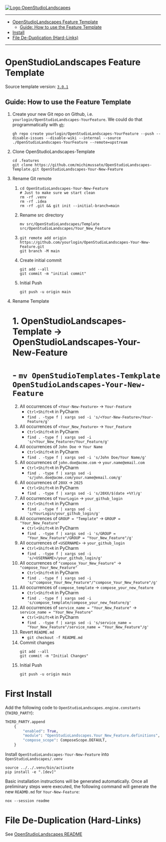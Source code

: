 [![ Logo OpenStudioLandscapes ](https://github.com/michimussato/OpenStudioLandscapes/raw/main/_images/logo128.png)](https://github.com/michimussato/OpenStudioLandscapes)

---

<!-- TOC -->
* [OpenStudioLandscapes Feature Template](#openstudiolandscapes-feature-template)
  * [Guide: How to use the Feature Template](#guide-how-to-use-the-feature-template)
* [Install](#install)
* [File De-Duplication (Hard-Links)](#file-de-duplication-hard-links)
<!-- TOC -->

---

# OpenStudioLandscapes Feature Template

Source template version: [`3.0.1`](https://github.com/michimussato/OpenStudioLandscapes-Template/tree/3.0.1)

## Guide: How to use the Feature Template

1. Create your new Git repo on Github, 
   i.e. `yourlogin/OpenStudioLandscapes-YourFeature`.
   We could do that programmatically with [`gh`](https://cli.github.com/manual/gh_api):
   ```shell
   gh repo create yourlogin/OpenStudioLandscapes-YourFeature --push --disable-issues --disable-wiki --internal --source ./OpenStudioLandscapes-YourFeature --remote=upstream
   ```
2. Clone OpenStudioLandscapes-Template
   ```shell
   cd .features
   git clone https://github.com/michimussato/OpenStudioLandscapes-Template.git OpenStudioLandscapes-Your-New-Feature
   ```
3. Rename Git remote
   1. ```shell
      cd OpenStudioLandscapes-Your-New-Feature
      # Just to make sure we start clean
      rm -rf .venv
      rm -rf .idea
      rm -rf .git && git init --initial-branch=main
      ```
   2. Rename src directory
      ```shell
      mv src/OpenStudioLandscapes/Template src/OpenStudioLandscapes/Your_New_Feature
      ```
   3. ```shell
      git remote add origin https://github.com/yourlogin/OpenStudioLandscapes-Your-New-Feature.git
      git branch -M main
      ```
   4. Create initial commit
      ```shell
      git add --all
      git commit -m "initial commit"
      ```
   5. Initial Push
      ```shell
      git push -u origin main
      ```
4. Rename Template
   # 1. OpenStudioLandscapes-Template -> OpenStudioLandscapes-Your-New-Feature
   #    - `mv OpenStudioTemplates-Temkplate OpenStudioLandscapes-Your-New-Feature`
   2. All occurrences of `<Your-New-Feature>` -> `Your-Feature`
      - `Ctrl+Shift+R` in PyCharm
      - `find . -type f | xargs sed -i 's/<Your-New-Feature>/Your-Feature/g'`
   3. All occurrences of `<Your_New_Feature>` -> `Your_Feature`
      - `Ctrl+Shift+R` in PyCharm
      - `find . -type f | xargs sed -i 's/<Your_New_Feature>/Your_Feature/g'`
   4. All occurrences of `John Doe` -> `Your Name`
      - `Ctrl+Shift+R` in PyCharm
      - `find . -type f | xargs sed -i 's/John Doe/Your Name/g'`
   5. All occurrences of `john.doe@acme.com` -> `your.name@email.com`
      - `Ctrl+Shift+R` in PyCharm
      - `find . -type f | xargs sed -i 's/john.doe@acme.com/your.name@email.com/g'`
   6. All occurrences of `20XX` -> `2025`
      - `Ctrl+Shift+R` in PyCharm
      - `find . -type f | xargs sed -i 's/20XX/$(date +%Y)/g'`
   7. All occurrences of `YourLogin` -> `your_github_login`
      - `Ctrl+Shift+R` in PyCharm
      - `find . -type f | xargs sed -i 's/YourLogin/your_github_login/g'`
   8. All occurrences of `GROUP = "Template"` -> `GROUP = "Your_New_Feature"`
      - `Ctrl+Shift+R` in PyCharm
      - `find . -type f | xargs sed -i 's/GROUP = "Your_New_Feature"/GROUP = "Your_New_Feature"/g'`
   9. All occurrences of `<USERNAME>` -> `your_github_login`
      - `Ctrl+Shift+R` in PyCharm
      - `find . -type f | xargs sed -i 's/<USERNAME>/your_github_login/g'`
   10. All occurrences of `"compose_Your_New_Feature"` -> `"compose_Your_New_Feature"`
       - `Ctrl+Shift+R` in PyCharm
       - `find . -type f | xargs sed -i 's/"compose_Your_New_Feature"/"compose_Your_New_Feature"/g'`
   10. All occurrences of `compose_template` -> `compose_your_new_feature`
       - `Ctrl+Shift+R` in PyCharm
       - `find . -type f | xargs sed -i 's/compose_template/compose_your_new_feature/g'`
   11. All occurrences of `service_name = "Your_New_Feature"` -> `service_name = "Your_New_Feature"`
       - `Ctrl+Shift+R` in PyCharm
       - `find . -type f | xargs sed -i 's/service_name = "Your_New_Feature"/service_name = "Your_New_Feature"/g'`
   12. Revert `README.md`
       - `git checkout -f README.md`
   13. Commit changes
       ```shell
       git add --all
       git commit -m "Initial Changes"
       ```
   14. Initial Push
       ```shell
       git push -u origin main
       ```

# First Install

Add the following code to `OpenStudioLandscapes.engine.constants` (`THIRD_PARTY`):

```python
THIRD_PARTY.append
    {
        "enabled": True,
        "module": "OpenStudioLandscapes.Your_New_Feature.definitions",
        "compose_scope": ComposeScope.DEFAULT,
    }
```

Install `OpenStudioLandscapes-Your-New-Feature` into
`OpenStudioLandscapes/.venv`

```shell
source ../../.venv/bin/activate
pip install -e ".[dev]"
```

Basic installation instructions will be generated automatically. 
Once all preliminary steps were executed, the following command will generate
the new `READMD.md` for `Your-New-Feature`:

```shell
nox --session readme
```

# File De-Duplication (Hard-Links)

See [OpenStudioLandscapes README](https://github.com/michimussato/OpenStudioLandscapes#hard-links-sync-files-and-directories-across-repositories-de-duplication)
